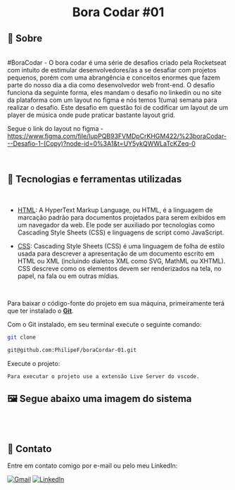<div align="center">
<h1> Bora Codar #01 </h1>
</div>
<h2>📃 Sobre</h2><p>
<br>
#BoraCodar - O bora codar é uma série de desafios criado pela Rocketseat com intuito de estimular desenvolvedores/as a se desafiar com projetos pequenos, porém com uma abrangência e conceitos enormes que fazem parte do nosso dia a dia como desenvolvedor web front-end. O desafio funciona da seguinte forma, eles mandam o desafio no linkedin ou no site da plataforma com um layout no figma e nós temos 1(uma) semana para realizar o desafio.
Este desafio em questão foi de codificar um layout de um player de música onde pude praticar bastante layout grid. 

Segue o link do layout no figma - https://www.figma.com/file/IupPQB93FVMDpCrKHGM422/%23boraCodar---Desafio-1-(Copy)?node-id=0%3A1&t=UY5ykQWWLaTcKZeq-0

<br>



## 🚀 Tecnologias e ferramentas utilizadas
<br>

- [HTML](https://en.wikipedia.org/wiki/HTML): A HyperText Markup Language, ou HTML, é a linguagem de marcação padrão para documentos projetados para serem exibidos em um navegador da web. Ele pode ser auxiliado por tecnologias como Cascading Style Sheets (CSS) e linguagens de script como JavaScript.


- [CSS](https://developer.mozilla.org/en-US/docs/Web/CSS): Cascading Style Sheets (CSS) é uma linguagem de folha de estilo usada para descrever a apresentação de um documento escrito em HTML ou XML (incluindo dialetos XML como SVG, MathML ou XHTML). CSS descreve como os elementos devem ser renderizados na tela, no papel, na fala ou em outras mídias.

<br>

Para baixar o código-fonte do projeto em sua máquina, primeiramente terá que ter instalado o [**Git**](https://git-scm.com/).

Com o Git instalado, em seu terminal execute o seguinte comando:

```bash
git clone  

git@github.com:PhilipeF/boraCordar-01.git
```

Execute o projeto:

```
Para executar o projeto use a extensão Live Server do vscode.
```

<h2> 🖼️ Segue abaixo uma imagem do sistema</h2>



<br>
<br>

## 📲 Contato

Entre em contato comigo por e-mail ou pelo meu LinkedIn:

<a href="mailto:philipsferreiraa@gmail.com"><img src="https://img.shields.io/badge/Gmail-D14836?style=for-the-badge&logo=gmail&logoColor=white" alt="Gmail"/></a>
<a href="https://www.linkedin.com/in/philipe-ferreira-60696388/"><img src="https://img.shields.io/badge/linkedin%20-%230077B5.svg?&style=for-the-badge&logo=linkedin&logoColor=white" alt="LinkedIn"/></a>